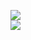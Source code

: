 [![](https://img.shields.io/badge/Made%20With-Github%20Spray-lightgrey.svg?style=for-the-badge&logo=github)](https://github.com/Annihil/github-spray#1344)  
[![](https://i.imgur.com/2DrTn0Z.gif)](https://github.com/Annihil/github-spray)